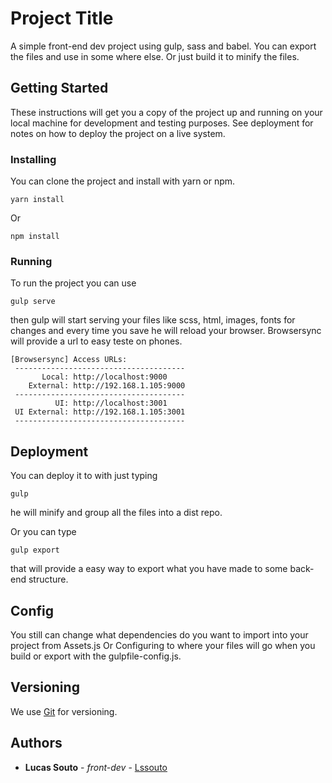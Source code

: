 # Project Title

A simple front-end dev project using gulp, sass and babel. You can export the files and use in some where else. Or just build it to minify the files.

## Getting Started

These instructions will get you a copy of the project up and running on your local machine for development and testing purposes. See deployment for notes on how to deploy the project on a live system.

### Installing
You can clone the project and install with yarn or npm.

```
yarn install
```
Or
```
npm install
```

### Running

To run the project you can use

```
gulp serve
```
then gulp will start serving your files like scss, html, images, fonts for changes and every time you save he will reload your browser.
Browsersync will provide a url to easy teste on phones.

```
[Browsersync] Access URLs:
 --------------------------------------
       Local: http://localhost:9000
    External: http://192.168.1.105:9000
 --------------------------------------
          UI: http://localhost:3001
 UI External: http://192.168.1.105:3001
 --------------------------------------
```
## Deployment

You can deploy it to with just typing

```
gulp 
```
he will minify and group all the files into a dist repo.

Or you can type

```
gulp export
```
that will provide a easy way to export what you have made to some back-end structure.

## Config

You still can change what dependencies do you want to import into your project from Assets.js 
Or 
Configuring to where your files will go when you build or export with the gulpfile-config.js.
## Versioning

We use [Git](https://git-scm.com//) for versioning. 

## Authors

* **Lucas Souto** - *front-dev* - [Lssouto](https://github.com/Lssouto)
